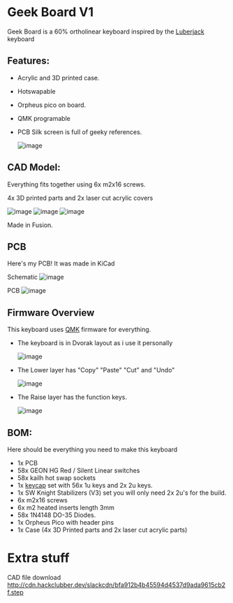 
# Geek Board V1

Geek Board is a 60% ortholinear keyboard inspired by the  [Luberjack](https://github.com/peej/lumberjack-keyboard/tree/master) keyboard

## Features:

- Acrylic and 3D printed case.
- Hotswapable
- Orpheus pico on board.
- QMK programable
- PCB Silk screen is full of geeky references. 
  
	![image](https://hc-cdn.hel1.your-objectstorage.com/s/v3/8e8ab3bb088a54dce387c8db0a40c2dd4bebee42_ksnip_20250310-155713.png)

## CAD Model:

Everything fits together using 6x m2x16 screws.

4x 3D printed parts and 2x laser cut acrylic covers

![image](https://hc-cdn.hel1.your-objectstorage.com/s/v3/e6b786baecb4d6ee4d396649f9045e1f62ad8cdc_reder_2.png)
![image](https://hc-cdn.hel1.your-objectstorage.com/s/v3/6fab3f05497d77ee9fd6e53389963a9d146739af_render.png)
![image](https://hc-cdn.hel1.your-objectstorage.com/s/v3/773b0734ce7f1a5c5d1ad6d54c14e94574427862_the_real_full_keyboard_case_2025-feb-26_07-12-17pm-000_customizedview7286653833.png)

Made in Fusion.

## PCB

Here's my PCB! It was made in KiCad

Schematic
![image](https://hc-cdn.hel1.your-objectstorage.com/s/v3/3f88b6cae6a1d0285467371a5b3b22f281631e03_ksnip_20250306-122451.png)

PCB
![image](https://hc-cdn.hel1.your-objectstorage.com/s/v3/9ea058a626d398d66156359574e13b3e3d69c35e_ksnip_20250310-155614.png)

## Firmware Overview

This keyboard uses [QMK](https://qmk.fm/) firmware for everything.

- The keyboard is in Dvorak layout as i use it personally

	![image](https://hc-cdn.hel1.your-objectstorage.com/s/v3/fbebc91f13a296028da0ba9f37ac75b5310292aa_ksnip_20250306-123749.png)

- The Lower layer has "Copy" "Paste" "Cut" and "Undo"

	![image](https://hc-cdn.hel1.your-objectstorage.com/s/v3/9bcaf6d63929a8f7193bafa0ce13794a9cc54c6f_ksnip_20250306-123818.png)

- The Raise layer has the function keys.

	![image](https://hc-cdn.hel1.your-objectstorage.com/s/v3/be918d45652f2b02567b33adc7644145debfb430_ksnip_20250306-123833.png)

## BOM:

Here should be everything you need to make this keyboard

- 1x PCB
- 58x GEON HG Red / Silent Linear switches
- 58x kailh hot swap sockets
- 1x [keycap](https://www.amazon.de/YMDK-Profile-Keyset-Mechanical-Keyboard/dp/B07S18VCDN?ref_=ast_sto_dp&th=1) set with 56x 1u keys and 2x 2u keys.
- 1x SW Knight Stabilizers (V3) set you will only need 2x 2u's for the build.
- 6x m2x16 screws
- 6x m2 heated inserts length 3mm 
- 58x 1N4148 DO-35 Diodes.
- 1x Orpheus Pico with header pins
- 1x Case (4x 3D  Printed parts and 2x laser cut acrylic parts)

# Extra stuff
CAD file download
http://cdn.hackclubber.dev/slackcdn/bfa912b4b45594d4537d9ada9615cb2f.step
